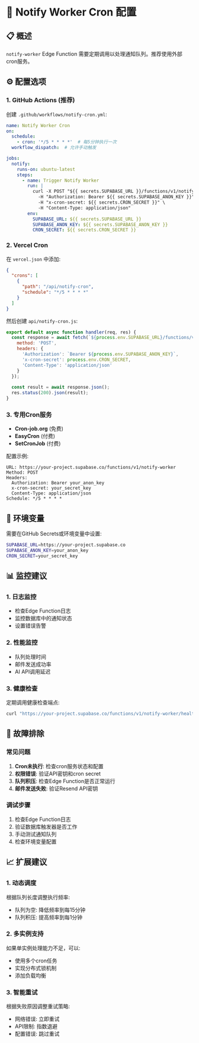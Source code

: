 # 🔄 Notify Worker Cron 配置

## 📋 概述
`notify-worker` Edge Function 需要定期调用以处理通知队列。推荐使用外部cron服务。

## ⚙️ 配置选项

### 1. GitHub Actions (推荐)
创建 `.github/workflows/notify-cron.yml`:

```yaml
name: Notify Worker Cron
on:
  schedule:
    - cron: '*/5 * * * *'  # 每5分钟执行一次
  workflow_dispatch:  # 允许手动触发

jobs:
  notify:
    runs-on: ubuntu-latest
    steps:
      - name: Trigger Notify Worker
        run: |
          curl -X POST "${{ secrets.SUPABASE_URL }}/functions/v1/notify-worker" \
            -H "Authorization: Bearer ${{ secrets.SUPABASE_ANON_KEY }}" \
            -H "x-cron-secret: ${{ secrets.CRON_SECRET }}" \
            -H "Content-Type: application/json"
        env:
          SUPABASE_URL: ${{ secrets.SUPABASE_URL }}
          SUPABASE_ANON_KEY: ${{ secrets.SUPABASE_ANON_KEY }}
          CRON_SECRET: ${{ secrets.CRON_SECRET }}
```

### 2. Vercel Cron
在 `vercel.json` 中添加:

```json
{
  "crons": [
    {
      "path": "/api/notify-cron",
      "schedule": "*/5 * * * *"
    }
  ]
}
```

然后创建 `api/notify-cron.js`:

```javascript
export default async function handler(req, res) {
  const response = await fetch(`${process.env.SUPABASE_URL}/functions/v1/notify-worker`, {
    method: 'POST',
    headers: {
      'Authorization': `Bearer ${process.env.SUPABASE_ANON_KEY}`,
      'x-cron-secret': process.env.CRON_SECRET,
      'Content-Type': 'application/json'
    }
  });
  
  const result = await response.json();
  res.status(200).json(result);
}
```

### 3. 专用Cron服务
- **Cron-job.org** (免费)
- **EasyCron** (付费)
- **SetCronJob** (付费)

配置示例:
```
URL: https://your-project.supabase.co/functions/v1/notify-worker
Method: POST
Headers: 
  Authorization: Bearer your_anon_key
  x-cron-secret: your_secret_key
  Content-Type: application/json
Schedule: */5 * * * *
```

## 🔐 环境变量

需要在GitHub Secrets或环境变量中设置:

```bash
SUPABASE_URL=https://your-project.supabase.co
SUPABASE_ANON_KEY=your_anon_key
CRON_SECRET=your_secret_key
```

## 📊 监控建议

### 1. 日志监控
- 检查Edge Function日志
- 监控数据库中的通知状态
- 设置错误告警

### 2. 性能监控
- 队列处理时间
- 邮件发送成功率
- AI API调用延迟

### 3. 健康检查
定期调用健康检查端点:

```bash
curl "https://your-project.supabase.co/functions/v1/notify-worker/health"
```

## 🚨 故障排除

### 常见问题
1. **Cron未执行**: 检查cron服务状态和配置
2. **权限错误**: 验证API密钥和cron secret
3. **队列积压**: 检查Edge Function是否正常运行
4. **邮件发送失败**: 验证Resend API密钥

### 调试步骤
1. 检查Edge Function日志
2. 验证数据库触发器是否工作
3. 手动测试通知队列
4. 检查环境变量配置

## 📈 扩展建议

### 1. 动态调度
根据队列长度调整执行频率:
- 队列为空: 降低频率到每15分钟
- 队列积压: 提高频率到每1分钟

### 2. 多实例支持
如果单实例处理能力不足，可以:
- 使用多个cron任务
- 实现分布式锁机制
- 添加负载均衡

### 3. 智能重试
根据失败原因调整重试策略:
- 网络错误: 立即重试
- API限制: 指数退避
- 配置错误: 跳过重试

